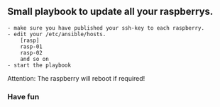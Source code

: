 ## Small playbook to update all your raspberrys.


	- make sure you have published your ssh-key to each raspberry.
	- edit your /etc/ansible/hosts.
		[rasp]
		rasp-01
		rasp-02 
		and so on
	- start the playbook 

Attention:
The raspberry will reboot if required! 

### Have fun
